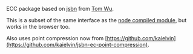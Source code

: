 

ECC package based on [jsbn](https://github.com/andyperlitch/jsbn) from [Tom Wu](http://www-cs-students.stanford.edu/~tjw/).

This is a subset of the same interface as the [node compiled module](https://github.com/quartzjer/ecc), but works in the browser too.

Also uses point compression now from [https://github.com/kaielvin](https://github.com/kaielvin/jsbn-ec-point-compression).
